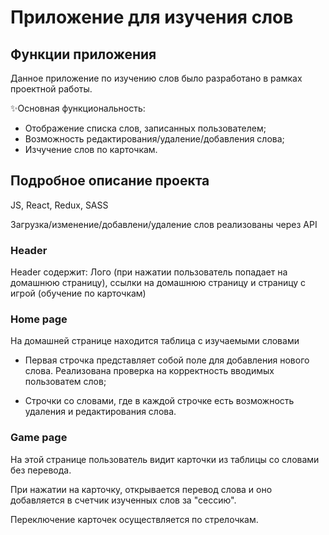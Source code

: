 # Приложение для изучения слов

## Функции приложения

Данное приложение по изучению слов было разработано в рамках проектной работы.

✨Основная функциональность:

- Отображение списка слов, записанных пользователем;
- Возможность редактирования/удаление/добавления слова;
- Изчучение слов по карточкам.

## Подробное описание проекта

JS, React, Redux, SASS

Загрузка/изменение/добавлени/удаление слов реализованы через API

### Header

Header содержит:
Лого (при нажатии пользователь попадает на домашнюю страницу), ссылки на домашнюю страницу и страницу с игрой (обучение по карточкам)

### Home page

На домашней странице находится таблица с изучаемыми словами

- Первая строчка представляет собой поле для добавления нового слова. Реализована проверка на корректность вводимых пользоватем слов;

- Строчки со словами, где в каждой строчке есть возможность удаления и редактирования слова.


### Game page

На этой странице пользователь видит карточки из таблицы со словами без перевода. 

При нажатии на карточку, открывается перевод слова и оно добавляется в счетчик изученных слов за "сессию".
 
Переключение карточек осуществляется по стрелочкам.

